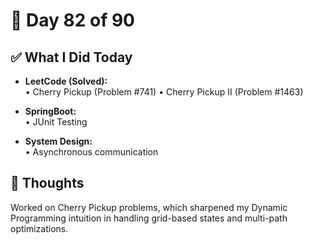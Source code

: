 # 📅 Day 82 of 90

## ✅ What I Did Today
- **LeetCode (Solved):**  
  • Cherry Pickup (Problem #741)
  • Cherry Pickup II (Problem #1463)

- **SpringBoot:**  
  • JUnit Testing

- **System Design:**  
  • Asynchronous communication

## 💭 Thoughts
Worked on Cherry Pickup problems, which sharpened my Dynamic Programming intuition in handling grid-based states and multi-path optimizations.
